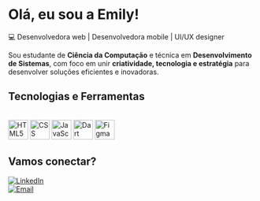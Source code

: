 # Olá, eu sou a Emily!  

💻 Desenvolvedora web | Desenvolvedora mobile | UI/UX designer

Sou estudante de **Ciência da Computação** e técnica em **Desenvolvimento de Sistemas**, com foco em unir **criatividade, tecnologia e estratégia** para desenvolver soluções eficientes e inovadoras. 


## Tecnologias e Ferramentas  

<div style="display: inline_block"><br>
<img alt="HTML5" width="40" height="40" src="https://cdn.jsdelivr.net/gh/devicons/devicon/icons/html5/html5-original.svg">
<img alt="CSS" width="40" height="40" src="https://cdn.jsdelivr.net/gh/devicons/devicon/icons/css3/css3-original.svg" />
<img alt="JavaScript" width="40" height="40" src="https://cdn.jsdelivr.net/gh/devicons/devicon/icons/javascript/javascript-original.svg">
<img alt="Dart" width="40" height="40" src="https://cdn.jsdelivr.net/gh/devicons/devicon/icons/dart/dart-original.svg" />
<img alt="Figma" width="40" height="40" src="https://cdn.jsdelivr.net/gh/devicons/devicon/icons/figma/figma-original.svg" />
</div>  


## Vamos conectar?  

[![LinkedIn](https://img.shields.io/badge/-LinkedIn-0077B5?style=flat&logo=linkedin&logoColor=white)](https://www.linkedin.com/in/emilyaugusto/)  
[![Email](https://img.shields.io/badge/-Email-D14836?style=flat&logo=gmail&logoColor=white)](mailto:emilyaugustocontato@gmail.com)  


